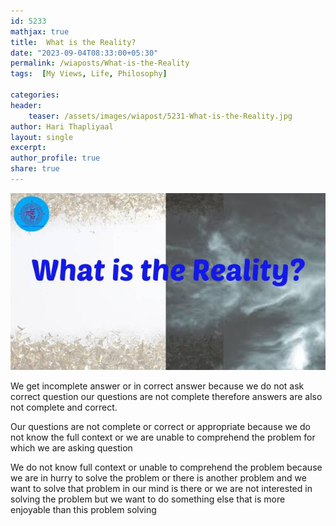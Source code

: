 ```yaml
---        
id: 5233        
mathjax: true        
title:  What is the Reality?          
date: "2023-09-04T08:33:00+05:30"        
permalink: /wiaposts/What-is-the-Reality      
tags:  [My Views, Life, Philosophy]         
        
categories:        
header:        
    teaser: /assets/images/wiapost/5231-What-is-the-Reality.jpg        
author: Hari Thapliyaal        
layout: single        
excerpt:        
author_profile: true        
share: true        
---        
```

        
![PWhat is the Reality?](/assets/images/wiapost/5231-What-is-the-Reality.jpg)             

We get incomplete answer or in correct answer because we do not ask correct question our questions are not complete therefore answers are also not complete and correct.

Our questions are not complete or correct or appropriate because we do not know the full context or we are unable to comprehend the problem for which we are asking question

We do not know full context or unable to comprehend the problem because we are in hurry to solve the problem or there is another problem and we want to solve that problem in our mind is there or we are not interested in solving the problem but we want to do something else that is more enjoyable than this problem solving



